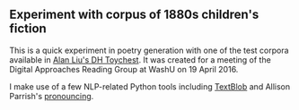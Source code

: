 ## Experiment with corpus of 1880s children's fiction

This is a quick experiment in poetry generation with one of the test corpora available in [Alan Liu's DH Toychest](http://dhresourcesforprojectbuilding.pbworks.com/w/page/69244469/Data%20Collections%20and%20Datasets). It was created for a meeting of the Digital Approaches Reading Group at WashU on 19 April 2016.

I make use of a few NLP-related Python tools including [TextBlob](https://textblob.readthedocs.org/en/dev/index.html) and Allison Parrish's [pronouncing](https://pronouncing.readthedocs.org/en/latest/index.html).

